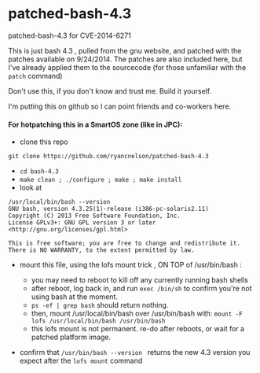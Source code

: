 patched-bash-4.3
================

patched-bash-4.3 for CVE-2014-6271


This is just bash 4.3 , pulled from the gnu website, and patched with the patches available on 9/24/2014.
The patches are also included here, but I've already applied them to the sourcecode (for those unfamiliar with the ```patch``` command)

Don't use this, if you don't know and trust me.  Build it yourself.

I'm putting this on github so I can point friends and co-workers here.

#### For hotpatching this in a SmartOS zone (like in JPC):

- clone this repo

``` git clone https://github.com/ryancnelson/patched-bash-4.3 ```

- ```cd bash-4.3```
- ```make clean ; ./configure ; make ; make install ```
- look at 
```
/usr/local/bin/bash --version 
GNU bash, version 4.3.25(1)-release (i386-pc-solaris2.11)
Copyright (C) 2013 Free Software Foundation, Inc.
License GPLv3+: GNU GPL version 3 or later <http://gnu.org/licenses/gpl.html>

This is free software; you are free to change and redistribute it.
There is NO WARRANTY, to the extent permitted by law.

```

- mount this file, using the lofs mount trick , ON TOP of /usr/bin/bash :
  - you may need to reboot to kill off any currently running bash shells
  - after reboot, log back in, and run ``` exec /bin/sh ``` to confirm you're not using bash at the moment.
  - ``` ps -ef | grep bash ``` should return nothing.
  - then, mount /usr/local/bin/bash over /usr/bin/bash with: ```mount -F lofs /usr/local/bin/bash /usr/bin/bash ```
  - this lofs mount is not permanent.  re-do after reboots, or wait for a patched platform image.

- confirm that ```/usr/bin/bash --version ``` returns the new 4.3 version you expect after the ```lofs mount``` command
